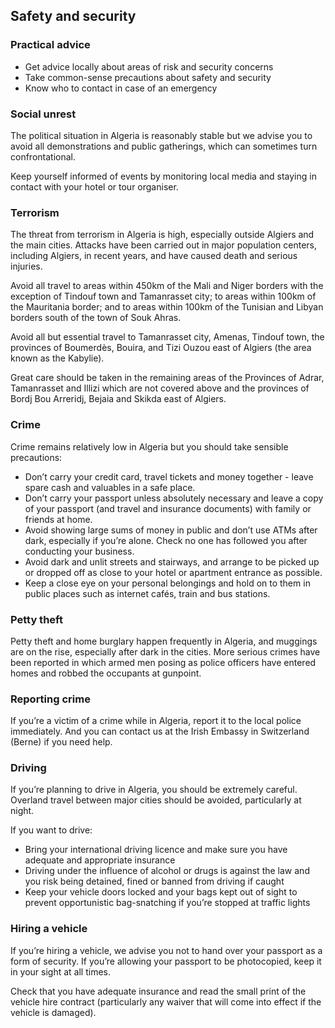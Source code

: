 ## Safety and security

### **Practical advice**

* Get advice locally about areas of risk and security concerns
* Take common-sense precautions about safety and security
* Know who to contact in case of an emergency

### **Social unrest**

The political situation in Algeria is reasonably stable but we advise you to avoid all demonstrations and public gatherings, which can sometimes turn confrontational.

Keep yourself informed of events by monitoring local media and staying in contact with your hotel or tour organiser.

### **Terrorism**

The threat from terrorism in Algeria is high, especially outside Algiers and the main cities. Attacks have been carried out in major population centers, including Algiers, in recent years, and have caused death and serious injuries.

Avoid all travel to areas within 450km of the Mali and Niger borders with the exception of Tindouf town and Tamanrasset city; to areas within 100km of the Mauritania border; and to areas within 100km of the Tunisian and Libyan borders south of the town of Souk Ahras.

Avoid all but essential travel to Tamanrasset city, Amenas, Tindouf town, the provinces of Boumerdès, Bouira, and Tizi Ouzou east of Algiers (the area known as the Kabylie).

Great care should be taken in the remaining areas of the Provinces of Adrar, Tamanrasset and Illizi which are not covered above and the provinces of Bordj Bou Arreridj, Bejaia and Skikda east of Algiers.

### **Crime**

Crime remains relatively low in Algeria but you should take sensible precautions:

* Don’t carry your credit card, travel tickets and money together - leave spare cash and valuables in a safe place.
* Don’t carry your passport unless absolutely necessary and leave a copy of your passport (and travel and insurance documents) with family or friends at home.
* Avoid showing large sums of money in public and don’t use ATMs after dark, especially if you’re alone. Check no one has followed you after conducting your business.
* Avoid dark and unlit streets and stairways, and arrange to be picked up or dropped off as close to your hotel or apartment entrance as possible.
* Keep a close eye on your personal belongings and hold on to them in public places such as internet cafés, train and bus stations.

### **Petty theft**

Petty theft and home burglary happen frequently in Algeria, and muggings are on the rise, especially after dark in the cities. More serious crimes have been reported in which armed men posing as police officers have entered homes and robbed the occupants at gunpoint.

### **Reporting crime**

If you’re a victim of a crime while in Algeria, report it to the local police immediately. And you can contact us at the Irish Embassy in Switzerland (Berne) if you need help.

### **Driving**

If you’re planning to drive in Algeria, you should be extremely careful. Overland travel between major cities should be avoided, particularly at night.

If you want to drive:

* Bring your international driving licence and make sure you have adequate and appropriate insurance
* Driving under the influence of alcohol or drugs is against the law and you risk being detained, fined or banned from driving if caught
* Keep your vehicle doors locked and your bags kept out of sight to prevent opportunistic bag-snatching if you’re stopped at traffic lights

### **Hiring a vehicle**

If you’re hiring a vehicle, we advise you not to hand over your passport as a form of security. If you’re allowing your passport to be photocopied, keep it in your sight at all times.

Check that you have adequate insurance and read the small print of the vehicle hire contract (particularly any waiver that will come into effect if the vehicle is damaged).